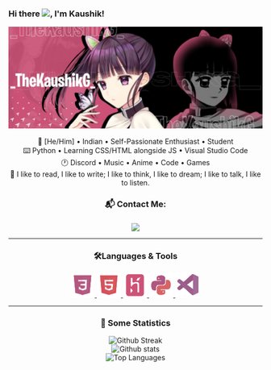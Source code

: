 ### Hi there <img src="https://media.giphy.com/media/hvRJCLFzcasrR4ia7z/giphy.gif" width="25px">, I'm Kaushik!
<img src= ./media//banner.jpg> <!-- Banner Here-->
<div align="center">
<p>
🎨 [He/Him] • Indian • Self-Passionate Enthusiast • Student <br>
⌨️ Python • Learning CSS/HTML alongside JS • Visual Studio Code <br>
🕐 Discord • Music • Anime • Code • Games <br>
🤝 I like to read, I like to write; I like to think, I like to dream; I like to talk, I like to listen. <br>

### 📬 Contact Me: <br>
<img align="middle" src="https://discord.c99.nl/widget/theme-2/737903565313409095.png">
</p>

<hr>
<p>
<h3> 🛠️Languages & Tools </h3>

  <a href = "https://developer.mozilla.org/en-US/docs/Web/CSS"> <img src = "./media//css3.png"> </a>
  <a href = "https://developer.mozilla.org/en-US/docs/Web/HTML"> <img src = "./media//html-5.png"> </a>
  <a href = "https://heroku.com"> <img src = "./media//heroku.png"> </a>
  <a href = "https://python.org"> <img src = "./media//python.png"> </a>
  <a href = "https://https://code.visualstudio.com/"> <img src = "./media//vs-code.png"> </a>
</p>
<hr>

<p>
<h3> 🔖 Some Statistics </h3>

![Github Streak](https://github-readme-streak-stats.herokuapp.com/?user=thekaushikgoswami&background=0D1117&currStreakLabel=FFFFFF&currStreakNum=FFFFFF&sideNums=FFFFFF&sideLabels=FFFFFF&dates=FFFFFF&fire=CE5277&ring=CE5277&hide_border=true) <br>
![Github stats](https://github-readme-stats.vercel.app/api?username=TheKaushikGoswami&include_all_commits=true&show_icons=true&count_private=true&show_owner=true&bg_color=0D1117&text_color=FFFFFF&icon_color=CE5277&title_color=CE5277&hide_border=true) <br>
![Top Languages](https://github-readme-stats.vercel.app/api/top-langs/?username=TheKaushikGoswami&show_icons=true&bg_color=0D1117&text_color=FFFFFF&title_color=FFFFFF&layout=compact&hide_border=true)
</p>
</div>